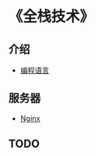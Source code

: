 # 《全栈技术》

## 介绍
- [编程语言](/pages/index.md)

## 服务器
- [Nginx](/pages/back-end/nginx/index.md)

## TODO
